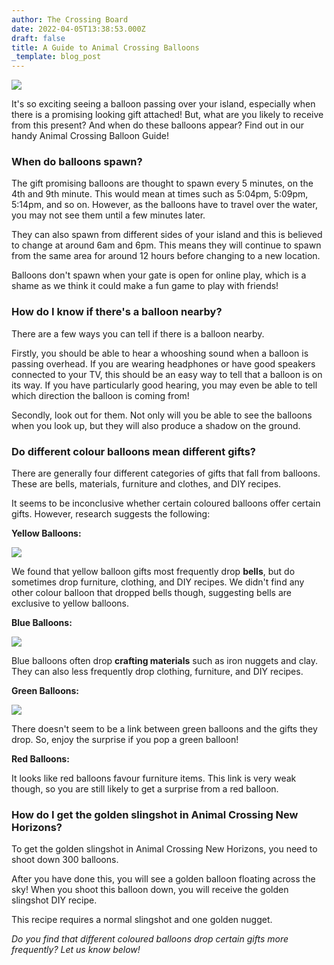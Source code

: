 ```yaml
---
author: The Crossing Board
date: 2022-04-05T13:38:53.000Z
draft: false
title: A Guide to Animal Crossing Balloons
_template: blog_post
---
```


![](/images/news/balloon-present-01-red.png)

It's so exciting seeing a balloon passing over your island, especially when there is a promising looking gift attached! But, what are you likely to receive from this present? And when do these balloons appear? Find out in our handy Animal Crossing Balloon Guide!

### **When do balloons spawn?**

The gift promising balloons are thought to spawn every 5 minutes, on the 4th and 9th minute. This would mean at times such as 5:04pm, 5:09pm, 5:14pm, and so on. However, as the balloons have to travel over the water, you may not see them until a few minutes later.

They can also spawn from different sides of your island and this is believed to change at around 6am and 6pm. This means they will continue to spawn from the same area for around 12 hours before changing to a new location.

Balloons don't spawn when your gate is open for online play, which is a shame as we think it could make a fun game to play with friends!

### **How do I know if there's a balloon nearby?**

There are a few ways you can tell if there is a balloon nearby.

Firstly, you should be able to hear a whooshing sound when a balloon is passing overhead. If you are wearing headphones or have good speakers connected to your TV, this should be an easy way to tell that a balloon is on its way. If you have particularly good hearing, you may even be able to tell which direction the balloon is coming from!

Secondly, look out for them. Not only will you be able to see the balloons when you look up, but they will also produce a shadow on the ground.

### **Do different colour balloons mean different gifts?**

There are generally four different categories of gifts that fall from balloons. These are bells, materials, furniture and clothes, and DIY recipes.

It seems to be inconclusive whether certain coloured balloons offer certain gifts. However, research suggests the following:

**Yellow Balloons:**

![](/images/news/untitled-design-17.png)

We found that yellow balloon gifts most frequently drop **bells**, but do sometimes drop furniture, clothing, and DIY recipes. We didn't find any other colour balloon that dropped bells though, suggesting bells are exclusive to yellow balloons.

**Blue Balloons:**

![](/images/news/untitled-design-16.png)

Blue balloons often drop **crafting materials** such as iron nuggets and clay. They can also less frequently drop clothing, furniture, and DIY recipes.

**Green Balloons:**

![](/images/news/untitled-design-14.png)

There doesn't seem to be a link between green balloons and the gifts they drop. So, enjoy the surprise if you pop a green balloon!

**Red Balloons:**

It looks like red balloons favour furniture items. This link is very weak though, so you are still likely to get a surprise from a red balloon. 

### **How do I get the golden slingshot in Animal Crossing New Horizons?**

To get the golden slingshot in Animal Crossing New Horizons, you need to shoot down 300 balloons. 

After you have done this, you will see a golden balloon floating across the sky! When you shoot this balloon down, you will receive the golden slingshot DIY recipe. 

This recipe requires a normal slingshot and one golden nugget. 

_Do you find that different coloured balloons drop certain gifts more frequently? Let us know below!_ 
